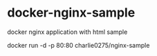 # docker-nginx-sample
docker nginx application with html sample

docker run -d -p 80:80 charlie0275/nginx-sample
